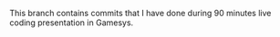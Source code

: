 This branch contains commits that I have done during 90 minutes live coding presentation in Gamesys.
